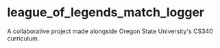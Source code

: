 # league_of_legends_match_logger
 A collaborative project made alongside Oregon State University's CS340 curriculum.

